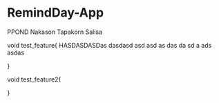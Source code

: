 # RemindDay-App
PPOND
Nakason
Tapakorn
Salisa

void test_feature{
    HASDASDASDas
    dasdasd
    asd
    asd
    as
    das
    da
    sd
    a
    ads
    asdas

}

void test_feature2{
    
}